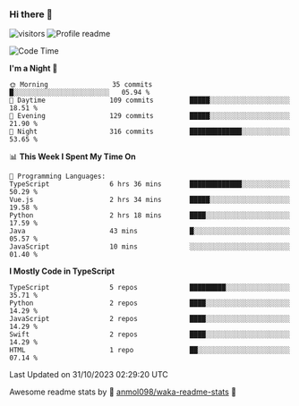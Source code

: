 ### Hi there 👋  
![visitors](https://visitor-badge.laobi.icu/badge?page_id=leverglowh) ![Profile readme](https://github.com/leverglowh/leverglowh/workflows/Profile%20readme/badge.svg?branch=master)

<!--START_SECTION:waka-->
![Code Time](http://img.shields.io/badge/Code%20Time-2%2C452%20hrs%2010%20mins-blue)

**I'm a Night 🦉** 

```text
🌞 Morning                35 commits          █░░░░░░░░░░░░░░░░░░░░░░░░   05.94 % 
🌆 Daytime                109 commits         █████░░░░░░░░░░░░░░░░░░░░   18.51 % 
🌃 Evening                129 commits         █████░░░░░░░░░░░░░░░░░░░░   21.90 % 
🌙 Night                  316 commits         █████████████░░░░░░░░░░░░   53.65 % 
```


📊 **This Week I Spent My Time On** 

```text
💬 Programming Languages: 
TypeScript               6 hrs 36 mins       █████████████░░░░░░░░░░░░   50.29 % 
Vue.js                   2 hrs 34 mins       █████░░░░░░░░░░░░░░░░░░░░   19.58 % 
Python                   2 hrs 18 mins       ████░░░░░░░░░░░░░░░░░░░░░   17.59 % 
Java                     43 mins             █░░░░░░░░░░░░░░░░░░░░░░░░   05.57 % 
JavaScript               10 mins             ░░░░░░░░░░░░░░░░░░░░░░░░░   01.40 % 
```

**I Mostly Code in TypeScript** 

```text
TypeScript               5 repos             █████████░░░░░░░░░░░░░░░░   35.71 % 
Python                   2 repos             ████░░░░░░░░░░░░░░░░░░░░░   14.29 % 
JavaScript               2 repos             ████░░░░░░░░░░░░░░░░░░░░░   14.29 % 
Swift                    2 repos             ████░░░░░░░░░░░░░░░░░░░░░   14.29 % 
HTML                     1 repo              ██░░░░░░░░░░░░░░░░░░░░░░░   07.14 % 
```




 Last Updated on 31/10/2023 02:29:20 UTC
<!--END_SECTION:waka-->


Awesome readme stats by :star2: [anmol098/waka-readme-stats](https://github.com/anmol098/waka-readme-stats) :star2:
